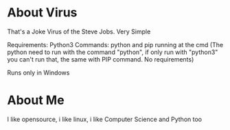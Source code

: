 # About Virus
That's a Joke Virus of the Steve Jobs. Very Simple

Requirements: Python3
Commands: python and pip running at the cmd
(The python need to run with the command "python", if only run with "python3" you can't run that, the same with PIP command. No requirements)

Runs only in Windows

# About Me

I like opensource, i like linux, i like Computer Science and Python too

